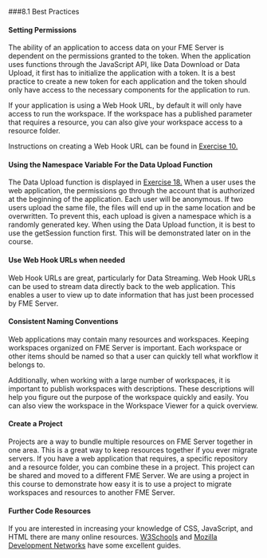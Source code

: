 ###8.1 Best Practices


#### Setting Permissions

The ability of an application to access data on your FME Server is dependent on the permissions granted to the token. When the application uses
functions through the JavaScript API, like Data Download or Data Upload, it first has to initialize the application with a token. It is a best practice to create a new token
for each application and the token should only have access to the necessary components for the application to run.  

If your application is using a Web Hook URL, by default it will only have access to run the workspace. If the workspace has a published parameter that requires a resource, you can also give your workspace access to a resource folder.

 Instructions on creating a Web Hook URL can be found in [Exercise 10.](https://s3.amazonaws.com/gitbook/Server-REST-API-2019/FMESERVER_RESTAPI5WebServices/5.2.Exercise.html)




#### Using the Namespace Variable For the Data Upload Function

The Data Upload function is displayed in [Exercise 18.](https://s3.amazonaws.com/gitbook/Server-REST-API-2019/FMESERVER_RESTAPI9CustomApplications/9.4.ExerciseMap.html) When a user uses
the web application, the permissions go through the account that is
authorized at the beginning of the application. Each user will be
anonymous. If two users upload the same file, the files will end up
in the same location and be overwritten. To prevent this, each upload is
given a namespace which is a randomly generated key. When using the Data Upload function, it is best to use the getSession function first. This will be demonstrated later on in the course.

#### Use Web Hook URLs when needed

Web Hook URLs are great, particularly for Data Streaming. Web Hook URLs can be used to stream data directly back to the web application. This enables a user to view up to date information that has just been processed by FME Server.

#### Consistent Naming Conventions

Web applications may contain many resources and workspaces. Keeping workspaces organized on FME Server is important. Each workspace or other items should be named so that a user can quickly tell what workflow it belongs to.

Additionally, when working with a large number of workspaces, it is important to publish workspaces with descriptions. These descriptions will help you figure out the purpose of the workspace quickly and easily. You can also view the workspace in the Workspace Viewer for a quick overview.

#### Create a Project

Projects are a way to bundle multiple resources on FME Server together
in one area. This is a great way to keep resources together if you ever
migrate servers. If you have a web application that requires, a specific repository and a resource folder, you can combine these in a project. This project can be shared and moved to a different FME Server. We are using a project in this course to demonstrate how easy it is to use a project to migrate workspaces and resources to another FME Server.

#### Further Code Resources

If you are interested in increasing your knowledge of CSS, JavaScript, and HTML there are many online resources. [W3Schools](https://www.w3schools.com/) and [Mozilla Development Networks](https://developer.mozilla.org/en-US/docs/Learn) have some excellent guides.
